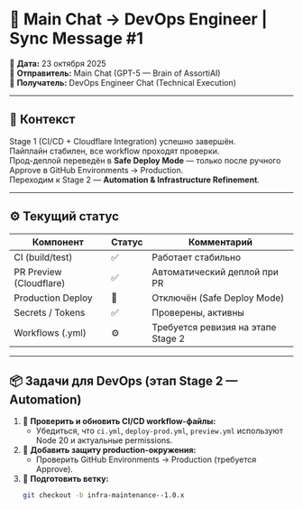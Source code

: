 # 🧩 Main Chat → DevOps Engineer | Sync Message #1

📅 **Дата:** 23 октября 2025  
👤 **Отправитель:** Main Chat (GPT-5 — Brain of AssortiAI)  
👷 **Получатель:** DevOps Engineer Chat (Technical Execution)  

---

## 🧠 Контекст
Stage 1 (CI/CD + Cloudflare Integration) успешно завершён.  
Пайплайн стабилен, все workflow проходят проверки.  
Прод-деплой переведён в **Safe Deploy Mode** — только после ручного Approve в GitHub Environments → Production.  
Переходим к Stage 2 — **Automation & Infrastructure Refinement**.

---

## ⚙️ Текущий статус
| Компонент | Статус | Комментарий |
|------------|---------|--------------|
| CI (build/test) | ✅ | Работает стабильно |
| PR Preview (Cloudflare) | ✅ | Автоматический деплой при PR |
| Production Deploy | 🚫 | Отключён (Safe Deploy Mode) |
| Secrets / Tokens | ✅ | Проверены, активны |
| Workflows (.yml) | ⚙️ | Требуется ревизия на этапе Stage 2 |

---

## 📦 Задачи для DevOps (этап Stage 2 — Automation)
1. 🧩 **Проверить и обновить CI/CD workflow-файлы:**  
   - Убедиться, что `ci.yml`, `deploy-prod.yml`, `preview.yml` используют Node 20 и актуальные permissions.  
2. 🧱 **Добавить защиту production-окружения:**  
   - Проверить GitHub Environments → Production (требуется Approve).  
3. 🚀 **Подготовить ветку:**  
   ```bash
   git checkout -b infra-maintenance--1.0.x


